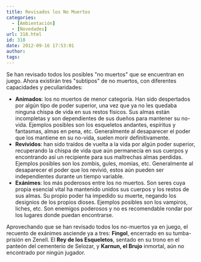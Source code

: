 ```yaml
---
title: Revisados los No Muertos
categories:
  - [Ambientación]
  - [Novedades]
url: 318.html
id: 318
date: 2012-09-16 17:53:01
author:
tags:
---
```


Se han revisado todos los posibles "no muertos" que se encuentran en juego. Ahora existirán tres "subtipos" de no muertos, con diferentes capacidades y peculiaridades:

*   **Animados**: los no muertos de menor categoría. Han sido despertados por algún tipo de poder superior, una vez que ya no les quedaba ninguna chispa de vida en sus restos físicos. Sus almas están incompletas y son dependientes de sus dueños para mantener su no-vida. Ejemplos posibles son los esqueletos andantes, espíritus y fantasmas, almas en pena, etc. Generalmente al desaparecer el poder que los mantiene en su no-vida, suelen morir definitivamente.
*   **Revividos**: han sido traídos de vuelta a la vida por algún poder superior, recuperando la chispa de vida que aún permanecía en sus cuerpos y encontrando así un recipiente para sus maltrechas almas perdidas. Ejemplos posibles son los zombis, gules, momias, etc. Generalmente al desaparecer el poder que los revivió, estos aún pueden ser independientes durante un tiempo variable.
*   **Exánimes**: los más poderosos entre los no muertos. Son seres cuya propia esencial vital ha mantenido unidos sus cuerpos y los restos de sus almas. Su propio poder ha impedido su muerte, negando los designios de los propios dioses. Ejemplos posibles son los vampiros, liches, etc. Son enemigos poderosos y no es recomendable rondar por los lugares donde puedan encontrarse.

Aprovechando que se han revisado todos los no-muertos ya en juego, el recuento de exánimes asciende ya a tres: **Fingol**, encerrado en su tumba-prisión en Zenell. El **Rey de los Esqueletos**, sentado en su trono en el panteón del cementerio de Selozar, y **Karnun, el Brujo** inmortal, aún no encontrado por ningún jugador.